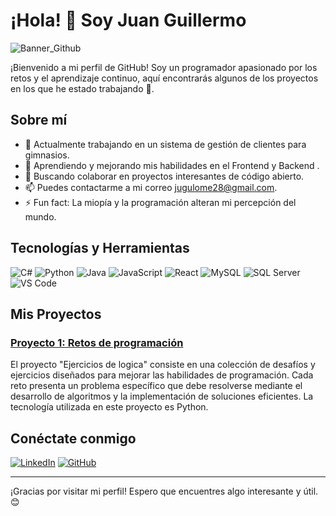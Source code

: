 # ¡Hola! 👋 Soy Juan Guillermo

![Banner_Github](https://github.com/Juangui28/Juangui28/assets/141162148/fce27a69-9457-4fae-86cc-188454801690)

¡Bienvenido a mi perfil de GitHub! Soy un programador apasionado por los retos y el aprendizaje continuo, aquí encontrarás algunos de los proyectos en los que he estado trabajando 🚀.

## Sobre mí

- 🔭 Actualmente trabajando en un sistema de gestión de clientes para gimnasios.
- 🌱 Aprendiendo y mejorando mis habilidades en el Frontend y Backend .
- 👯 Buscando colaborar en proyectos interesantes de código abierto.
- 📫 Puedes contactarme a mi correo jugulome28@gmail.com. <!-- - 💬 Pregúntame sobre [temas que dominas o te interesan]. -->
- ⚡ Fun fact: La miopía y la programación alteran mi percepción del mundo.

## Tecnologías y Herramientas

![C#](https://img.shields.io/badge/-C%23-239120?style=flat-square&logo=c-sharp&logoColor=white)
![Python](https://img.shields.io/badge/-Python-3776AB?style=flat-square&logo=python&logoColor=white)
![Java](https://img.shields.io/badge/-Java-007396?style=flat-square&logo=java&logoColor=white)
![JavaScript](https://img.shields.io/badge/-JavaScript-F7DF1E?style=flat-square&logo=javascript&logoColor=black)
![React](https://img.shields.io/badge/-React-61DAFB?style=flat-square&logo=react&logoColor=white)
![MySQL](https://img.shields.io/badge/-MySQL-4479A1?style=flat-square&logo=mysql&logoColor=white)
![SQL Server](https://img.shields.io/badge/-SQL%20Server-CC2927?style=flat-square&logo=microsoft-sql-server&logoColor=white)
![VS Code](https://img.shields.io/badge/-VS%20Code-007ACC?style=flat-square&logo=visual-studio-code&logoColor=white)

## Mis Proyectos

### [Proyecto 1: Retos de programación](https://github.com/Juangui28/Ejercicios_de_logica)
El proyecto "Ejercicios de logica" consiste en una colección de desafíos y ejercicios diseñados para mejorar las habilidades de programación. Cada reto presenta un problema específico que debe resolverse mediante el desarrollo de algoritmos y la implementación de soluciones eficientes. La tecnología utilizada en este proyecto es Python.

<!--### [Proyecto 2: Nombre del Proyecto](URL del Proyecto)
Descripción breve del proyecto, lo que hace y las tecnologías que utilizaste.

### [Proyecto 3: Nombre del Proyecto](URL del Proyecto)
Descripción breve del proyecto, lo que hace y las tecnologías que utilizaste.-->

<!--## Contribuciones

Me encanta contribuir a la comunidad de código abierto. Aquí hay algunas de mis contribuciones recientes:

- [Repositorio 1](URL del Repositorio)
- [Repositorio 2](URL del Repositorio)
- [Repositorio 3](URL del Repositorio)
-->
## Conéctate conmigo

[![LinkedIn](https://img.shields.io/badge/-LinkedIn-0A66C2?style=flat-square&logo=LinkedIn&logoColor=white)](https://www.linkedin.com/in/juanguillermoloperamesa/)
[![GitHub](https://img.shields.io/badge/-GitHub-181717?style=flat-square&logo=github&logoColor=white)](https://github.com/Juangui28)

---

¡Gracias por visitar mi perfil! Espero que encuentres algo interesante y útil. 😊

